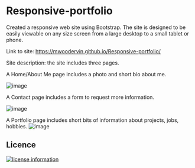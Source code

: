 # Responsive-portfolio
Created a responsive web site using Bootstrap. The site is designed to be easily viewable on any size screen from a large desktop to a small tablet or phone. 

Link to site: https://mwoodervin.github.io/Responsive-portfolio/

Site description: the site includes three pages.

A Home/About Me page includes a photo and short bio about me.

![image](https://user-images.githubusercontent.com/65414966/85935680-99fe4c00-b8c1-11ea-9224-6195cbff5b49.png)


A Contact page includes a form to request more information.

![image](https://user-images.githubusercontent.com/65414966/85935688-a71b3b00-b8c1-11ea-9871-73fc9badd4de.png)

A Portfolio page includes short bits of information about projects, jobs, hobbies.
![image](https://user-images.githubusercontent.com/65414966/85935698-ae424900-b8c1-11ea-8832-9f3b3f80bb16.png)

## Licence
[![license information](https://img.shields.io/badge/license-MIT-blue)](https://github.com/mwoodervin/Code-Quiz/blob/master/LICENSE)
